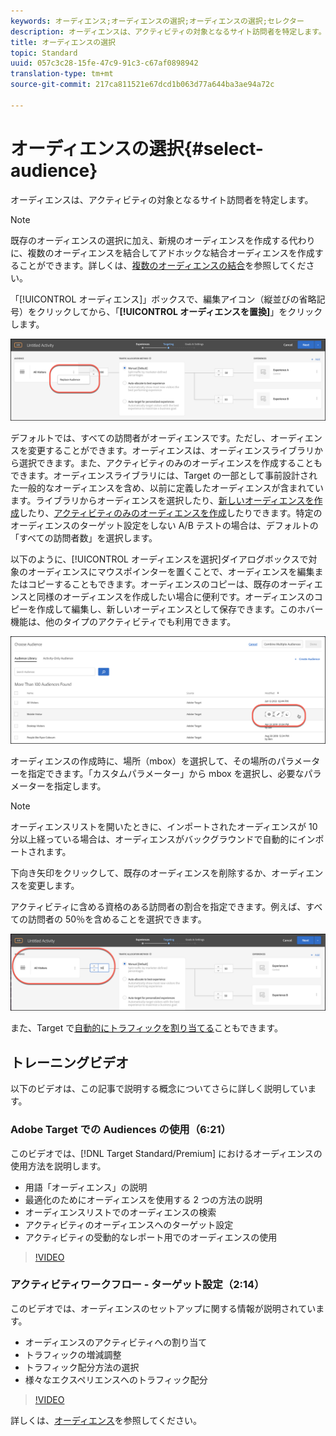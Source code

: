 ```yaml
---
keywords: オーディエンス;オーディエンスの選択;オーディエンスの選択;セレクター
description: オーディエンスは、アクティビティの対象となるサイト訪問者を特定します。
title: オーディエンスの選択
topic: Standard
uuid: 057c3c28-15fe-47c9-91c3-c67af0898942
translation-type: tm+mt
source-git-commit: 217ca811521e67dcd1b063d77a644ba3ae94a72c

---
```



# オーディエンスの選択{#select-audience}

オーディエンスは、アクティビティの対象となるサイト訪問者を特定します。

>[!NOTE]
>
>既存のオーディエンスの選択に加え、新規のオーディエンスを作成する代わりに、複数のオーディエンスを結合してアドホックな結合オーディエンスを作成することができます。詳しくは、[複数のオーディエンスの結合](../../../c-target/combining-multiple-audiences.md#concept_A7386F1EA4394BD2AB72399C225981E5)を参照してください。

「[!UICONTROL オーディエンス]」ボックスで、編集アイコン（縦並びの省略記号）をクリックしてから、「**[!UICONTROL オーディエンスを置換]**」をクリックします。

![「オーディエンスを置換」オプション](/help/c-activities/t-test-ab/t-test-create-ab/assets/replace-audience.png)

デフォルトでは、すべての訪問者がオーディエンスです。ただし、オーディエンスを変更することができます。オーディエンスは、オーディエンスライブラリから選択できます。また、アクティビティのみのオーディエンスを作成することもできます。オーディエンスライブラリには、Target の一部として事前設計された一般的なオーディエンスを含め、以前に定義したオーディエンスが含まれています。ライブラリからオーディエンスを選択したり、[新しいオーディエンスを作成](../../../c-target/c-audiences/create-audience.md#task_1D507519D3AD4390B507F188BD294DC1)したり、[アクティビティのみのオーディエンスを作成](../../../c-target/creating-activity-only-audience.md#concept_A6BADCF530ED4AE1852E677FEBE68483)したりできます。特定のオーディエンスのターゲット設定をしない A/B テストの場合は、デフォルトの「すべての訪問者数」を選択します。

以下のように、[!UICONTROL オーディエンスを選択]ダイアログボックスで対象のオーディエンスにマウスポインターを置くことで、オーディエンスを編集またはコピーすることもできます。オーディエンスのコピーは、既存のオーディエンスと同様のオーディエンスを作成したい場合に便利です。オーディエンスのコピーを作成して編集し、新しいオーディエンスとして保存できます。このホバー機能は、他のタイプのアクティビティでも利用できます。

![オーディエンスにマウスポインターを置く](/help/c-activities/t-test-ab/t-test-create-ab/assets/audience_picker_hover-new.png)

オーディエンスの作成時に、場所（mbox）を選択して、その場所のパラメーターを指定できます。「カスタムパラメーター」から mbox を選択し、必要なパラメーターを指定します。

>[!NOTE]
>
>オーディエンスリストを開いたときに、インポートされたオーディエンスが 10 分以上経っている場合は、オーディエンスがバックグラウンドで自動的にインポートされます。

下向き矢印をクリックして、既存のオーディエンスを削除するか、オーディエンスを変更します。

アクティビティに含める資格のある訪問者の割合を指定できます。例えば、すべての訪問者の 50％を含めることを選択できます。

![オーディエンスの割合](/help/c-activities/t-test-ab/t-test-create-ab/assets/audperc-new.png)

また、Target で[自動的にトラフィックを割り当てる](../../../c-activities/automated-traffic-allocation/automated-traffic-allocation.md#concept_A1407678796B4C569E94CBA8A9F7F5D4)こともできます。

## トレーニングビデオ

以下のビデオは、この記事で説明する概念についてさらに詳しく説明しています。

### Adobe Target での Audiences の使用（6:21）

このビデオでは、[!DNL Target Standard/Premium] におけるオーディエンスの使用方法を説明します。

* 用語「オーディエンス」の説明
* 最適化のためにオーディエンスを使用する 2 つの方法の説明
* オーディエンスリストでのオーディエンスの検索
* アクティビティのオーディエンスへのターゲット設定
* アクティビティの受動的なレポート用でのオーディエンスの使用

>[!VIDEO](https://video.tv.adobe.com/v/17398?captions=jpn)

### アクティビティワークフロー - ターゲット設定（2:14）

このビデオでは、オーディエンスのセットアップに関する情報が説明されています。

* オーディエンスのアクティビティへの割り当て
* トラフィックの増減調整
* トラフィック配分方法の選択
* 様々なエクスペリエンスへのトラフィック配分

>[!VIDEO](https://video.tv.adobe.com/v/17385?captions=jpn)

詳しくは、[オーディエンス](../../../c-target/c-audiences/audiences.md#concept_65BE870D290E412D8BBF557EEA67C271)を参照してください。
